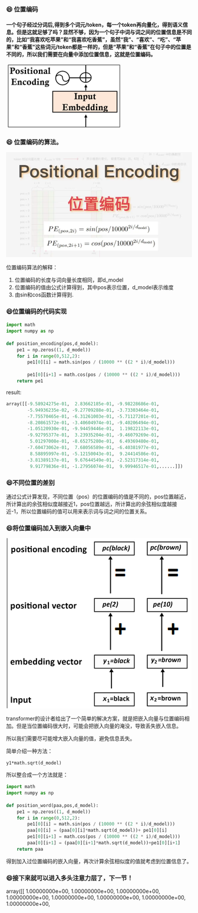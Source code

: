### :smile: 位置编码

#### 一个句子经过分词后,得到多个词元/token，每一个token再向量化，得到语义信息。但是这就足够了吗？显然不够，因为一个句子中词与词之间的位置信息是不同的，比如“我喜欢吃苹果”和“我喜欢吃香蕉”，虽然“我”、“喜欢”、“吃”、“苹果”和“香蕉”这些词元/token都是一样的，但是“苹果”和“香蕉”在句子中的位置是不同的，所以我们需要在向量中添加位置信息，这就是位置编码。
![image](../../static/embedding/input_embedding.png)

### :smile: 位置编码的算法。

![position_compute](../../static/embedding/position_compute.png)

位置编码算法的解释：

1. 位置编码的长度与词向量长度相同，即d_model
2. 位置编码的值由公式计算得到，其中pos表示位置，d_model表示维度
3. 由sin和cos函数计算得到.

### :smile:位置编码的代码实现

```python
import math
import numpy as np

def position_encoding(pos,d_model):
    pe1 = np.zeros((1, d_model))
    for i in range(0,512,2):
        pe1[0][i] = math.sin(pos / (10000 ** ((2 * i)/d_model)))
        
        pe1[0][i+1] = math.cos(pos / (10000 ** ((2 * i)/d_model)))
    return pe1
```
result:
```python
array([[-9.58924275e-01,  2.83662185e-01, -9.98228686e-01,
        -5.94936235e-02, -9.27709288e-01, -3.73303464e-01,
        -7.75570465e-01, -6.31261003e-01, -5.71127201e-01,
        -8.20861572e-01, -3.40604974e-01, -9.40206494e-01,
        -1.05120930e-01, -9.94459446e-01,  1.19822113e-01,
        -9.92795377e-01,  3.23935204e-01, -9.46079269e-01,
         5.01297008e-01, -8.65275280e-01,  6.49369480e-01,
        -7.60473062e-01,  7.68056589e-01, -6.40381977e-01,
         8.58895997e-01, -5.12150043e-01,  9.24414586e-01,
        -3.81389137e-01,  9.67644549e-01, -2.52317314e-01,
         9.91779836e-01, -1.27956074e-01,  9.99946517e-01,......]])
```

### :smile:不同位置的差别

通过公式计算发现，不同位置（pos）的位置编码的值是不同的，pos位置越近，所计算出的余弦相似度越接近1，pos位置越远，所计算出的余弦相似度越接近-1，所以位置编码的值可以用来表示词与词之间的位置关系。

### :smile:将位置编码加入到嵌入向量中

![add](../../static/embedding/word_workflow.png)

transformer的设计者给出了一个简单的解决方案，就是把嵌入向量与位置编码相加。但是当位置编码很大时，可能会把嵌入向量的淹没，导致丢失嵌入信息。

所以我们需要尽可能增大嵌入向量的值，避免信息丢失。

简单介绍一种方法：

```
y1*math.sqrt(d_model)
```

所以整合成一个方法就是：
```python
import math
import numpy as np

def position_word(paa,pos,d_model):
    pe1 = np.zeros((1, d_model))
    for i in range(0,512,2):
        pe1[0][i] = math.sin(pos / (10000 ** ((2 * i)/d_model)))
        paa[0][i] = (paa[0][i]*math.sqrt(d_model))+ pe1[0][i]
        pe1[0][i+1] = math.cos(pos / (10000 ** ((2 * i)/d_model)))
        paa[0][i+1] = (paa[0][i+1]*math.sqrt(d_model))+pe1[0][i+1]
    return paa
```


得到加入过位置编码的嵌入向量，再次计算余弦相似度的值就考虑到位置信息了。

### :smile:接下来就可以进入多头注意力层了，下一节！

array([[ 1.00000000e+00,  1.00000000e+00,  1.00000000e+00,  1.00000000e+00,
         1.00000000e+00,  1.00000000e+00,  1.00000000e+00,  1.00000000e+00,